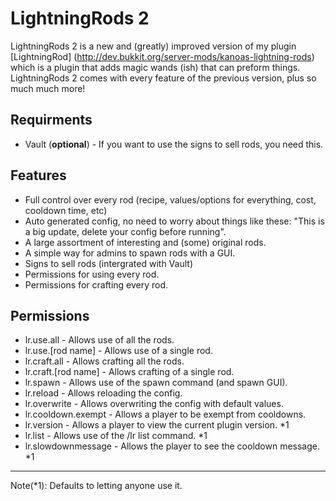 LightningRods 2
=================================
LightningRods 2 is a new and (greatly) improved version of my plugin [LightningRod] (http://dev.bukkit.org/server-mods/kanoas-lightning-rods) which is a plugin that adds magic wands (ish) that can preform things.  LightningRods 2 comes with every feature of the previous version, plus so much much more! 

Requirments
-----------
 - Vault (**optional**) - If you want to use the signs to sell rods, you need this.

Features
-----------
 - Full control over every rod (recipe, values/options for everything, cost, cooldown time, etc)
 - Auto generated config, no need to worry about things like these: "This is a big update, delete your config before running".
 - A large assortment of interesting and (some) original rods.
 - A simple way for admins to spawn rods with a GUI.
 - Signs to sell rods (intergrated with Vault)
 - Permissions for using every rod.
 - Permissions for crafting every rod.
 
Permissions
-----------
 - lr.use.all - Allows use of all the rods.
 - lr.use.[rod name] - Allows use of a single rod.
 - lr.craft.all - Allows crafting all the rods.
 - lr.craft.[rod name] - Allows crafting of a single rod.
 - lr.spawn - Allows use of the spawn command (and spawn GUI).
 - lr.reload - Allows reloading the config.
 - lr.overwrite - Allows overwriting the config with default values.
 - lr.cooldown.exempt - Allows a player to be exempt from cooldowns.
 - lr.version - Allows a player to view the current plugin version. *1
 - lr.list - Allows use of the /lr list command. *1
 - lr.slowdownmessage - Allows the player to see the cooldown message. *1
 
 
 
 ------
 Note(*1): Defaults to letting anyone use it.
